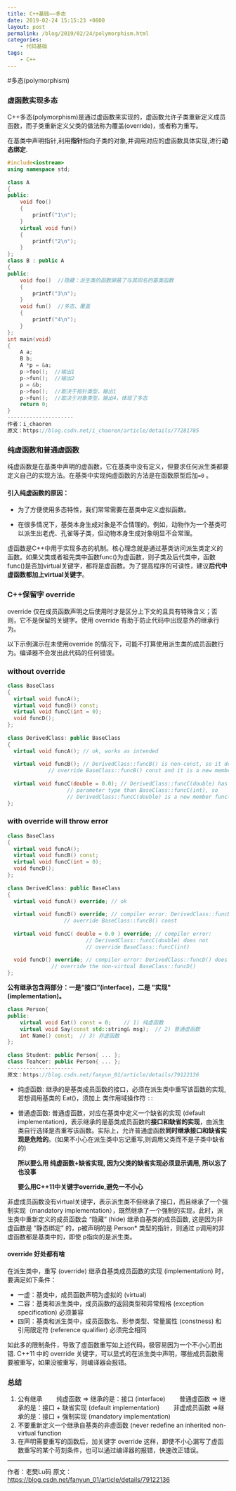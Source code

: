 ```yaml
---
title: C++基础——多态
date: 2019-02-24 15:15:23 +0800
layout: post
permalink: /blog/2019/02/24/polymorphism.html
categories:
	- 代码基础
tags:
	- C++
---
```


#多态(polymorphism)

### 虚函数实现多态

C++多态(polymorphism)是通过虚函数来实现的，虚函数允许子类重新定义成员函数，而子类重新定义父类的做法称为覆盖(override)，或者称为重写。

在基类中声明指针,利用**指针**指向子类的对象,并调用对应的虚函数具体实现,进行**动态绑定**.

```c++
#include<iostream>  
using namespace std;  
  
class A  
{  
public:  
    void foo()  
    {  
        printf("1\n");  
    }  
    virtual void fun()  
    {  
        printf("2\n");  
    }  
};  
class B : public A  
{  
public:  
    void foo()  //隐藏：派生类的函数屏蔽了与其同名的基类函数
    {  
        printf("3\n");  
    }  
    void fun()  //多态、覆盖
    {  
        printf("4\n");  
    }  
};  
int main(void)  
{  
    A a;  
    B b;  
    A *p = &a;  
    p->foo();  //输出1
    p->fun();  //输出2
    p = &b;  
    p->foo();  //取决于指针类型，输出1
    p->fun();  //取决于对象类型，输出4，体现了多态
    return 0;  
} 
--------------------- 
作者：i_chaoren 
原文：https://blog.csdn.net/i_chaoren/article/details/77281785 
```

### 纯虚函数和普通虚函数

纯虚函数是在基类中声明的虚函数，它在基类中没有定义，但要求任何派生类都要定义自己的实现方法。在基类中实现纯虚函数的方法是在函数原型后加`=0` 。

#### 引入纯虚函数的原因：

* 为了方便使用多态特性，我们常常需要在基类中定义虚拟函数。 

* 在很多情况下，基类本身生成对象是不合情理的。例如，动物作为一个基类可以派生出老虎、孔雀等子类，但动物本身生成对象明显不合常理。 

虚函数是C++中用于实现多态的机制。核心理念就是通过基类访问派生类定义的函数。如果父类或者祖先类中函数func()为虚函数，则子类及后代类中，函数func()是否加virtual关键字，都将是虚函数。为了提高程序的可读性，建议**后代中虚函数都加上virtual关键字**。

### C++保留字 override

override 仅在成员函数声明之后使用时才是区分上下文的且具有特殊含义；否则，它不是保留的关键字。使用 override 有助于防止代码中出现意外的继承行为。

以下示例演示在未使用override 的情况下，可能不打算使用派生类的成员函数行为。编译器不会发出此代码的任何错误。

### without override

```C++
class BaseClass
{
  virtual void funcA();
  virtual void funcB() const;
  virtual void funcC(int = 0);
  void funcD();
};
 
class DerivedClass: public BaseClass
{
  virtual void funcA(); // ok, works as intended
 
  virtual void funcB(); // DerivedClass::funcB() is non-const, so it does not
             // override BaseClass::funcB() const and it is a new member function
 
  virtual void funcC(double = 0.0); // DerivedClass::funcC(double) has a different
                   // parameter type than BaseClass::funcC(int), so
                   // DerivedClass::funcC(double) is a new member function
};
```

### with override will throw error

```C++
class BaseClass
{
  virtual void funcA();
  virtual void funcB() const;
  virtual void funcC(int = 0);
  void funcD();
};
 
class DerivedClass: public BaseClass
{
  virtual void funcA() override; // ok
 
  virtual void funcB() override; // compiler error: DerivedClass::funcB() does not 
                  // override BaseClass::funcB() const
 
  virtual void funcC( double = 0.0 ) override; // compiler error: 
                         // DerivedClass::funcC(double) does not 
                         // override BaseClass::funcC(int)
 
  void funcD() override; // compiler error: DerivedClass::funcD() does not 
              // override the non-virtual BaseClass::funcD()
};
```

**公有继承包含两部分：一是“接口”(interface)，二是 "实现" (implementation)。**

```C++
class Person{
public:
    virtual void Eat() const = 0;    // 1) 纯虚函数
    virtual void Say(const std::string& msg);  // 2) 普通虚函数
    int Name() const;  // 3) 非虚函数
};
 
class Student: public Person{ ... };
class Teahcer: public Person{ ... };
--------------------- 
原文：https://blog.csdn.net/fanyun_01/article/details/79122136 
```

* 纯虚函数: 继承的是基类成员函数的接口，必须在派生类中重写该函数的实现,若想调用基类的 Eat()，须加上 类作用域操作符 ``::``

* 普通虚函数: 普通虚函数，对应在基类中定义一个缺省的实现 (default implementation)，表示继承的是基类成员函数的**接口和缺省的实现**，由派生类自行选择是否重写该函数。实际上，允许普通虚函数**同时继承接口和缺省实现是危险的**。(如果不小心在派生类中忘记重写,则调用父类而不是子类中缺省的)

  **所以要么用 纯虚函数+缺省实现, 因为父类的缺省实现必须显示调用, 所以忘了也没事**

  **要么用C++11中关键字override,避免一不小心**

非虚成员函数没有virtual关键字，表示派生类不但继承了接口，而且继承了一个强制实现（mandatory implementation），既然继承了一个强制的实现，此时，派生类中重新定义的成员函数会 “隐藏” (hide) 继承自基类的成员函数, 这是因为非虚函数是 “静态绑定” 的，p被声明的是 Person* 类型的指针，则通过 p调用的非虚函数都是基类中的，即使 p指向的是派生类。  

#### override 好处都有啥

在派生类中，重写 (override) 继承自基类成员函数的实现 (implementation) 时，要满足如下条件：

* 一虚：基类中，成员函数声明为虚拟的 (virtual)
* 二容：基类和派生类中，成员函数的返回类型和异常规格 (exception specification) 必须兼容
* 四同：基类和派生类中，成员函数名、形参类型、常量属性 (constness) 和 引用限定符 (reference qualifier) 必须完全相同

如此多的限制条件，导致了虚函数重写如上述代码，极容易因为一个不小心而出错.
  C++11 中的 override 关键字，可以显式的在派生类中声明，哪些成员函数需要被重写，如果没被重写，则编译器会报错。

### 总结

1)  公有继承
　　纯虚函数      => 继承的是：接口 (interface)
　　普通虚函数   => 继承的是：接口 + 缺省实现 (default implementation)
　　非虚成员函数 =>继承的是：接口 + 强制实现 (mandatory implementation)
2)  不要重新定义一个继承自基类的非虚函数 (never redefine an inherited non-virtual function
3)  在声明需要重写的函数后，加关键字 override
这样，即使不小心漏写了虚函数重写的某个苛刻条件，也可以通过编译器的报错，快速改正错误。

---------------------
作者：老樊Lu码 
原文：https://blog.csdn.net/fanyun_01/article/details/79122136 